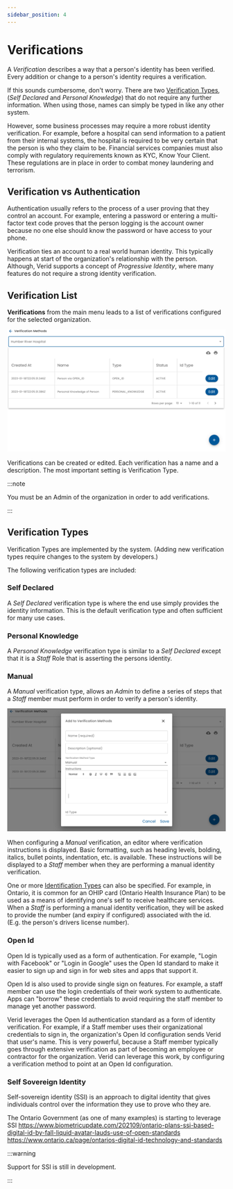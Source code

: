 ```yaml
---
sidebar_position: 4
---
```


# Verifications

A _Verification_ describes a way that a person's identity has been verified.  Every addition or change to a person's identity requires a verification.

If this sounds cumbersome, don't worry.  There are two [Verification Types](#verification-types), (_Self Declared_ and _Personal Knowledge_) that do not require any further information.  When using those, names can simply be typed in like any other system.

However, some business processes may require a more robust identity verification.  For example, before a hospital can send information to a patient from their internal systems, the hospital is required to be very certain that the person is who they claim to be.  Financial services companies must also comply with regulatory requirements known as KYC, Know Your Client.  These regulations are in place in order to combat money laundering and terrorism. 

## Verification vs Authentication

Authentication usually refers to the process of a user proving that they control an account.  For example, entering a password or entering a multi-factor text code proves that the person logging is the account owner because no one else should know the password or have access to your phone.

Verification ties an account to a real world human identity.  This typically happens at start of the organization's relationship with the person.  Although, Verid supports a concept of _Progressive Identity_, where many features do not require a strong identity verification.

## Verification List

**Verifications** from the main menu leads to a list of verifications configured for the selected organization.

![Verification List](img/verification-list.png)

Verifications can be created or edited.   Each verification has a name and a description.  The most important setting is Verification Type.

:::note

You must be an Admin of the organization in order to add verifications.

:::


## Verification Types

Verification Types are implemented by the system.  (Adding new verification types require changes to the system by developers.)

The following verification types are included:

### Self Declared

A _Self Declared_ verification type is where the end use simply provides the identity information.  This is the default verification type and often sufficient for many use cases.

### Personal Knowledge

A _Personal Knowledge_ verification type is similar to a _Self Declared_ except that it is a _Staff_ Role that is asserting the persons identity. 

### Manual

A _Manual_ verification type, allows an _Admin_ to define a series of steps that a _Staff_ member must perform in order to verify a person's identity.

![Manual Verification](img/verification-manual.png)

When configuring a _Manual_ verification, an editor where verification instructions is displayed.  Basic formatting, such as heading levels, bolding, italics, bullet points, indentation, etc. is available.  These instructions will be displayed to a _Staff_ member when they are performing a manual identity verification.

One or more [Identification Types](../id-types) can also be specified.  For example, in Ontario, it is common for an OHIP card (Ontario Health Insurance Plan) to be used as a means of identifying one's self to receive healthcare services.  When a _Staff_ is performing a manual identity verification, they will be asked to provide the number (and expiry if configured) associated with the id.  (E.g. the person's drivers license number).


### Open Id

Open Id is typically used as a form of authentication. For example, "Login with Facebook" or "Login in Google" uses the Open Id standard to make it easier to sign up and sign in for web sites and apps that support it.

Open Id is also used to provide single sign on features.  For example, a staff member can use the login credentials of their work system to authenticate. Apps can "borrow" these credentials to avoid requiring the staff member to manage yet another password.

Verid leverages the Open Id authentication standard as a form of identity verification.  For example, if a Staff member uses their organizational credentials to sign in, the organization's Open Id configuration sends Verid that user's name.  This is very powerful, because a Staff member typically goes through extensive verification as part of becoming an employee or contractor for the organization.  Verid can leverage this work, by configuring a verification method to point at an Open Id configuration.

### Self Sovereign Identity

Self-sovereign identity (SSI) is an approach to digital identity that gives individuals control over the information they use to prove who they are.

The Ontario Government (as one of many examples) is starting to leverage SSI
https://www.biometricupdate.com/202109/ontario-plans-ssi-based-digital-id-by-fall-liquid-avatar-lauds-use-of-open-standards
https://www.ontario.ca/page/ontarios-digital-id-technology-and-standards

:::warning

Support for SSI is still in development.

:::
